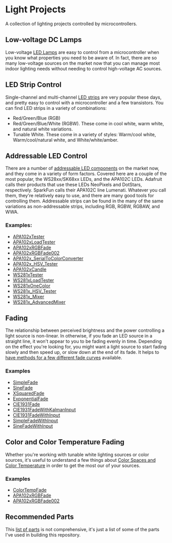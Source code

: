 # Light Projects

A collection of lighting projects controlled by microcontrollers.

## Low-voltage DC Lamps 

Low-voltage [LED Lamps](led-lamps.md) are easy to control from a microcontroller when you know what properties you need to be aware of. In fact, there are so many low-voltage sources on the market now that you can manage most indoor lighting needs without needing to control high-voltage AC sources. 

## LED Strip Control
Single-channel and multi-channel [LED strips](led-strips.md) are very popular these days, and pretty easy to control with a microcontroller and a few transistors.  You can find LED strips in a variety of combinations:
* Red/Green/Blue (RGB)
* Red/Green/Blue/White (RGBW). These come in cool white, warm white, and natural white variations.
* Tunable White. These come in a variety of styles: Warm/cool white, Warm/cool/natural white, and White/white/amber.

## Addressable LED Control
There are a number of [addressable LED components](addressable-leds.md) on the market now, and they come in a variety of form factors. Covered here are a couple of the most popular, the WS28xx/SK68xx LEDs, and the APA102C LEDs. Adafruit calls their products that use these LEDs NeoPixels and DotStars, respectively. SparkFun calls their APA102C line Lumenati. Whatever you call them, they're relatively easy to use, and there are many good tools for controlling them.  Addressable strips can be found in the many of the same variations as non-addressable strips, including RGB, RGBW, RGBAW, and WWA.

### Examples:
* [APA102xTester](https://github.com/tigoe/LightProjects/tree/master/APA102x/APA102xTester)
* [APA102xLoadTester](https://github.com/tigoe/LightProjects/tree/master/APA102x/APA102xLoadTester)
* [APA102xRGBFade](https://github.com/tigoe/LightProjects/tree/master/APA102x/APA102xRGBFade)
* [APA102xRGBFade002](https://github.com/tigoe/LightProjects/tree/master/APA102x/APA102xRGBFade002)
* [APA102x_SerialToColorConverter](https://github.com/tigoe/LightProjects/tree/master/APA102x/APA102x_SerialToColorConverter)
* [APA102x_HSV_Tester](https://github.com/tigoe/LightProjects/tree/master/APA102x/APA102x_HSV_Tester)
* [APA102xCandle](https://github.com/tigoe/LightProjects/tree/master/Candles/APA102xCandle)
* [WS281xTester](https://github.com/tigoe/LightProjects/tree/master/WS281x/WS281xTester)
* [WS281xLoadTester](https://github.com/tigoe/LightProjects/tree/master/WS281x/WS281xLoadTester)
* [WS281xOneColor](https://github.com/tigoe/LightProjects/tree/master/WS281x/WS281xOneColor)
* [WS281x_HSV_Tester](https://github.com/tigoe/LightProjects/tree/master/WS281x/WS281x_HSV_Tester)
* [WS281x_Mixer](https://github.com/tigoe/LightProjects/tree/master/WS281x/WS281x_Mixer)
* [WS281x_AdvancedMixer](https://github.com/tigoe/LightProjects/tree/master/WS281x/WS281x_AdvancedMixer)

## Fading
The relationship between perceived brightness and the power controlling a light source is non-linear. In otherwise, if you fade an LED source in a straight line, it won't appear to you to be fading evenly in time. Depending on the effect you're looking for, you might want a light source to start fading slowly and then speed up, or slow down at the end of its fade. It helps to [have methods for a few different fade curves](fading.md) available. 

### Examples
* [SimpleFade](https://github.com/tigoe/LightProjects/tree/master/FadeCurves/SimpleFade)
* [SineFade](https://github.com/tigoe/LightProjects/tree/master/FadeCurves/SineFade)
* [XSquaredFade](https://github.com/tigoe/LightProjects/tree/master/FadeCurves/XSquaredFade)
* [ExponentialFade](https://github.com/tigoe/LightProjects/tree/master/FadeCurves/ExponentialFade)
* [CIE1931Fade](https://github.com/tigoe/LightProjects/tree/master/FadeCurves/CIE1931Fade)
* [CIE1931FadeWithKalmanInput](https://github.com/tigoe/LightProjects/tree/master/FadeCurves/CIE1931FadeWithKalmanInput)
* [CIE1931FadeWithInput](https://github.com/tigoe/LightProjects/tree/master/FadeCurves/CIE1931FadeWithInput)
* [SimpleFadeWithInput](https://github.com/tigoe/LightProjects/tree/master/FadeCurves/SimpleFadeWithInput)
* [SineFadeWithInput](https://github.com/tigoe/LightProjects/tree/master/FadeCurves/SineFadeWithInput)

## Color and Color Temperature Fading
 
 Whether you're working with tunable white lighting sources or color sources, it's useful to understand a few things about
[Color Spaces and Color Temperature](color-spaces-color-temp.md) in order to get the most our of your sources.

### Examples
* [ColorTempFade](https://github.com/tigoe/LightProjects/tree/master/ColorTempFade/)
* [APA102xRGBFade](https://github.com/tigoe/LightProjects/tree/master/APA102x/APA102xRGBFade)
* [APA102xRGBFade002](https://github.com/tigoe/LightProjects/tree/master/APA102x/APA102xRGBFade002)

## Recommended Parts

This [list pf parts](inventory.md) is not comprehensive, it's just a list of some of the parts I've used in building this repository.



